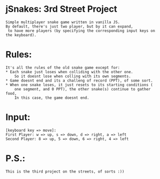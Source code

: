 # jSnakes: 3rd Street Project
	Simple multiplayer snake game written in vanilla JS.
	By default, there's just two player, but by it can expand,
	 to have more players (by specifying the corresponding input keys on the keyboard).

# Rules:
	It's all the rules of the old snake game except for:
	* Each snake just loses when colliding with the other one.
		So it doesnt lose when colling with its own segments.
	* Game doesnt end and its a challeng of record (PPT), of some sort.
	* When one snake loses, it just resets to its starting conditions (
		one segment, and 0 PPT), the other snake(s) continue to gather food,
		In this case, the game doesnt end.

# Input:
	[keyboard key => move]:
	First Player: w => up, s => down, d => right, a => left
	Second Player: 8 => up, 5 => down, 6 => right, 4 => left
# P.S.:
	This is the third project on the streets, of sorts :))
